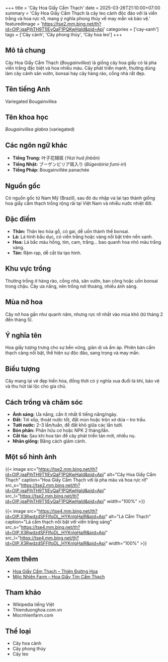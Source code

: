 +++
title = 'Cây Hoa Giấy Cẩm Thạch'
date = 2025-03-26T21:10:00+07:00
summary = 'Cây Hoa Giấy Cẩm Thạch là cây leo cảnh độc đáo với lá viền trắng và hoa rực rỡ, mang ý nghĩa phong thủy về may mắn và bảo vệ.'
featuredImage = 'https://tse2.mm.bing.net/th?id=OIP.jqaPjhTH9T1IEyQaF1PQKwHaId&pid=Api'
categories = ['cay-xanh']
tags = ['Cây cảnh', 'Cây phong thủy', 'Cây hoa leo']
+++

## Mô tả chung

Cây Hoa Giấy Cẩm Thạch (*Bougainvillea*) là giống cây hoa giấy có lá pha viền trắng đặc biệt và hoa nhiều màu. Cây phát triển mạnh, thường dùng làm cây cảnh sân vườn, bonsai hay cây hàng rào, cổng nhà rất đẹp.

## Tên tiếng Anh

Variegated Bougainvillea

## Tên khoa học

*Bougainvillea glabra* (variegated)

## Các ngôn ngữ khác

- **Tiếng Trung:** 叶子花锦斑 (*Yèzi huā jǐnbān*)
- **Tiếng Nhật:** ブーゲンビリア斑入り (*Būgenbiria fumi-iri*)
- **Tiếng Pháp:** Bougainvillée panachée

## Nguồn gốc

Có nguồn gốc từ Nam Mỹ (Brazil), sau đó du nhập và lai tạo thành giống hoa giấy cẩm thạch trồng rộng rãi tại Việt Nam và nhiều nước nhiệt đới.

## Đặc điểm

- **Thân:** Thân leo hóa gỗ, có gai, dễ uốn thành thế bonsai.
- **Lá:** Lá hình bầu dục, có viền trắng hoặc vàng nổi bật trên nền xanh.
- **Hoa:** Lá bắc màu hồng, tím, cam, trắng… bao quanh hoa nhỏ màu trắng vàng.
- **Tán:** Rậm rạp, dễ cắt tỉa tạo hình.

## Khu vực trồng

Thường trồng ở hàng rào, cổng nhà, sân vườn, ban công hoặc uốn bonsai trong chậu. Cây ưa nắng, nên trồng nơi thoáng, nhiều ánh sáng.

## Mùa nở hoa

Cây nở hoa gần như quanh năm, nhưng rực rỡ nhất vào mùa khô (từ tháng 2 đến tháng 5).

## Ý nghĩa tên

Hoa giấy tượng trưng cho sự bền vững, giản dị và ấm áp. Phiên bản cẩm thạch càng nổi bật, thể hiện sự độc đáo, sang trọng và may mắn.

## Biểu tượng

Cây mang lại vẻ đẹp hiền hòa, đồng thời có ý nghĩa xua đuổi tà khí, bảo vệ và thu hút tài lộc cho gia chủ.

## Cách trồng và chăm sóc

- **Ánh sáng:** Ưa nắng, cần ít nhất 6 tiếng nắng/ngày.
- **Đất:** Tơi xốp, thoát nước tốt, đất mùn hoặc trộn xơ dừa – tro trấu.
- **Tưới nước:** 2–3 lần/tuần, để đất khô giữa các lần tưới.
- **Bón phân:** Phân hữu cơ hoặc NPK 2 tháng/lần.
- **Cắt tỉa:** Sau khi hoa tàn để cây phát triển tán mới, nhiều nụ.
- **Nhân giống:** Bằng cách giâm cành.

## Một số hình ảnh

{{< image src="https://tse2.mm.bing.net/th?id=OIP.jqaPjhTH9T1IEyQaF1PQKwHaId&pid=Api"
           alt="Cây Hoa Giấy Cẩm Thạch"
           caption="Hoa Giấy Cẩm Thạch với lá pha màu và hoa rực rỡ"
           src_s="https://tse2.mm.bing.net/th?id=OIP.jqaPjhTH9T1IEyQaF1PQKwHaId&pid=Api"
           src_l="https://tse2.mm.bing.net/th?id=OIP.jqaPjhTH9T1IEyQaF1PQKwHaId&pid=Api"
           width="100%" >}}

{{< image src="https://tse4.mm.bing.net/th?id=OIP.X3RwdzdSFFIfoDL_HYKnlgHaIR&pid=Api"
           alt="Lá Cẩm Thạch"
           caption="Lá cẩm thạch nổi bật với viền trắng sáng"
           src_s="https://tse4.mm.bing.net/th?id=OIP.X3RwdzdSFFIfoDL_HYKnlgHaIR&pid=Api"
           src_l="https://tse4.mm.bing.net/th?id=OIP.X3RwdzdSFFIfoDL_HYKnlgHaIR&pid=Api"
           width="100%" >}}

## Xem thêm

- [Hoa Giấy Cẩm Thạch – Thiên Đường Hoa](https://thienduonghoa.com.vn/hoa-giay-cam-thach.html)
- [Mộc Nhiên Farm – Hoa Giấy Tím Cẩm Thạch](https://mocnhienfarm.com/products/hoa-giay-tim-cam-thach-01)

## Tham khảo

- Wikipedia tiếng Việt
- Thienduonghoa.com.vn
- Mocnhienfarm.com

## Thể loại

- Cây hoa cảnh
- Cây phong thủy
- Cây leo
